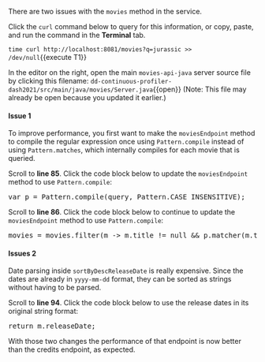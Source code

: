 There are two issues with the `movies` method in the service.

Click the `curl` command below to query for this information, or copy, paste, and run the command in the **Terminal** tab. 

`time curl http://localhost:8081/movies?q=jurassic >> /dev/null`{{execute T1}}

In the editor on the right, open the main `movies-api-java` server source file by clicking this filename: `dd-continuous-profiler-dash2021/src/main/java/movies/Server.java`{{open}} (Note: This file may already be open because you updated it earlier.)

#### Issue 1

To improve performance, you first want to make the `moviesEndpoint` method to compile the regular expression once using `Pattern.compile` instead of using `Pattern.matches`, which internally compiles for each movie that is queried.

Scroll to **line 85**. Click the code block below to update the `moviesEndpoint` method to use `Pattern.compile`:

<pre class="file" data-filename="dd-continuous-profiler-dash2021/src/main/java/movies/Server.java" data-target="insert" data-marker="// Problem: We are not compiling the pattern and there's a more efficient way of ignoring cases.">var p = Pattern.compile(query, Pattern.CASE_INSENSITIVE);</pre>

Scroll to **line 86**. Click the code block below to continue to update the `moviesEndpoint` method to use `Pattern.compile`:

<pre class="file" data-filename="dd-continuous-profiler-dash2021/src/main/java/movies/Server.java" data-target="insert" data-marker="movies = movies.filter(m -> Pattern.matches(".*" + query.toUpperCase() + ".*", m.title.toUpperCase()));">movies = movies.filter(m -> m.title != null && p.matcher(m.title).find());</pre>

#### Issues 2

Date parsing inside `sortByDescReleaseDate` is really expensive. Since the dates are already in `yyyy-mm-dd` format, they can be sorted as strings without having to be parsed.

Scroll to **line 94**. Click the code block below to use the release dates in its original string format:

<pre class="file" data-filename="dd-continuous-profiler-dash2021/src/main/java/movies/Server.java" data-target="insert" data-marker="try {\n\treturn LocalDate.parse(m.releaseDate);\n} catch (Exception e) {\n\treturn LocalDate.MIN;\n}">return m.releaseDate;</pre>

With those two changes the performance of that endpoint is now better than the credits endpoint, as expected.